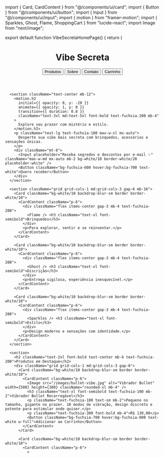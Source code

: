 import { Card, CardContent } from "@/components/ui/card";
import { Button } from "@/components/ui/button";
import { Input } from "@/components/ui/input";
import { motion } from "framer-motion";
import { Sparkles, Ghost, Flame, ShoppingCart } from "lucide-react";
import Image from "next/image";

export default function VibeSecretaHomePage() {
  return (
    <div className="min-h-screen bg-gradient-to-b from-purple-950 via-purple-800 to-fuchsia-900 p-4 md:p-10 text-white">
      <header className="flex flex-col md:flex-row justify-between items-center mb-10">
        <h1 className="text-4xl font-extrabold text-fuchsia-300">Vibe Secreta</h1>
        <nav className="mt-4 md:mt-0 flex gap-4">
          <Button variant="ghost" className="text-white hover:text-fuchsia-400">Produtos</Button>
          <Button variant="ghost" className="text-white hover:text-fuchsia-400">Sobre</Button>
          <Button variant="ghost" className="text-white hover:text-fuchsia-400">Contato</Button>
          <Button variant="ghost" className="text-white hover:text-fuchsia-400 flex items-center gap-1">
            <ShoppingCart size={18} /> Carrinho
          </Button>
        </nav>
      </header>

      <section className="text-center mb-12">
        <motion.h2
          initial={{ opacity: 0, y: -20 }}
          animate={{ opacity: 1, y: 0 }}
          transition={{ duration: 0.8 }}
          className="text-3xl md:text-5xl font-bold text-fuchsia-200 mb-4"
        >
          Explore seu prazer com mistério e estilo.
        </motion.h2>
        <p className="text-lg text-fuchsia-100 max-w-xl mx-auto">
          Desperte sua vibe mais secreta com brinquedos, acessórios e sensações únicas.
        </p>
        <div className="mt-6">
          <Input placeholder="Receba segredos e descontos por e-mail ✨" className="max-w-md mx-auto mb-2 bg-white/10 border-white/20 placeholder-white" />
          <Button className="bg-fuchsia-600 hover:bg-fuchsia-700 text-white">Quero receber</Button>
        </div>
      </section>

      <section className="grid grid-cols-1 md:grid-cols-3 gap-6 mb-16">
        <Card className="bg-white/10 backdrop-blur-sm border border-white/10">
          <CardContent className="p-6">
            <div className="flex items-center gap-3 mb-4 text-fuchsia-200">
              <Flame /> <h3 className="text-xl font-semibold">Brinquedos</h3>
            </div>
            <p>Para explorar, sentir e se reinventar.</p>
          </CardContent>
        </Card>

        <Card className="bg-white/10 backdrop-blur-sm border border-white/10">
          <CardContent className="p-6">
            <div className="flex items-center gap-3 mb-4 text-fuchsia-200">
              <Ghost /> <h3 className="text-xl font-semibold">Discrição</h3>
            </div>
            <p>Entrega sigilosa, experiência inesquecível.</p>
          </CardContent>
        </Card>

        <Card className="bg-white/10 backdrop-blur-sm border border-white/10">
          <CardContent className="p-6">
            <div className="flex items-center gap-3 mb-4 text-fuchsia-200">
              <Sparkles /> <h3 className="text-xl font-semibold">Estilo</h3>
            </div>
            <p>Design moderno e sensações com identidade.</p>
          </CardContent>
        </Card>
      </section>

      <section>
        <h2 className="text-2xl font-bold text-center mb-6 text-fuchsia-200">Produtos em Destaque</h2>
        <div className="grid grid-cols-1 md:grid-cols-3 gap-6">
          <Card className="bg-white/10 backdrop-blur-sm border border-white/10">
            <CardContent className="p-6">
              <Image src="/images/bullet-vibe.jpg" alt="Vibrador Bullet" width={500} height={300} className="rounded-xl mb-4" />
              <h3 className="text-xl font-semibold text-fuchsia-100 mb-2">Vibrador Bullet Recarregável</h3>
              <p className="text-fuchsia-100 text-sm mb-2">Pequeno no tamanho, gigante no prazer. 10 modos de vibração, design discreto e potente para estimular onde quiser.</p>
              <p className="text-fuchsia-300 font-bold mb-4">R$ 130,00</p>
              <Button className="bg-fuchsia-700 hover:bg-fuchsia-800 text-white w-full">Adicionar ao Carrinho</Button>
            </CardContent>
          </Card>

          <Card className="bg-white/10 backdrop-blur-sm border border-white/10">
            <CardContent className="p-6">
              <
